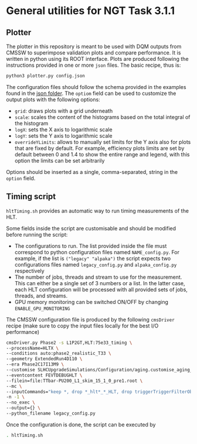 # General utilities for NGT Task 3.1.1

## Plotter 
The plotter in this repository is meant to be used with DQM outputs from CMSSW to superimpose validation plots and compare performance. It is written in python using its ROOT interface. Plots are produced following the instructions provided in one or more `json` files. The basic recipe, thus is:
```bash
python3 plotter.py config.json
```
The configuration files should follow the schema provided in the examples found in the [json folder](/json). The `optiom` field can be used to customize the output plots with the following options:

- `grid`: draws plots with a grid underneath
- `scale`: scales the content of the histograms based on the total integral of the histogram
- `logX`: sets the X axis to logarithmic scale
- `logY`: sets the Y axis to logarithmic scale
- `overrideYLimits`: allows to manually set limits for the Y axis also for plots that are fixed by default. For example, efficiency plots limits are set by default between 0 and 1.4 to show the entire range and legend, with this option the limits can be set arbitrarily

Options should be inserted as a single, comma-separated, string in the `option` field.

## Timing script
`hltTiming.sh` provides an automatic way to run timing measurements of the HLT. 

Some fields inside the script are customisable and should be modified before running the script:

- The configurations to run. The list provided inside the file must correspond to python configuration files named `NAME_config.py`. For example, if the list is `("legacy" "alpaka")` the script expects two configurations files named `legacy_config.py` and `alpaka_config.py` respectively
- The number of jobs, threads and stream to use for the measurement. This can either be a single set of 3 numbers or a list. In the latter case, each HLT configuration will be processed with all provided sets of jobs, threads, and streams.
- GPU memory monitoring can be switched ON/OFF by changing `ENABLE_GPU_MONITORING`

The CMSSW configuration file is produced by the following `cmsDriver` recipe (make sure to copy the input files locally for the best I/O performance)

```bash
cmsDriver.py Phase2 -s L1P2GT,HLT:75e33_timing \
--processName=HLTX \
--conditions auto:phase2_realistic_T33 \
--geometry ExtendedRun4D110 \
--era Phase2C17I13M9 \
--customise SLHCUpgradeSimulations/Configuration/aging.customise_aging_1000 \
--eventcontent FEVTDEBUGHLT \
--filein=file:TTbar-PU200_L1_skim_15_1_0_pre1.root \
--mc \
--inputCommands="keep *, drop *_hlt*_*_HLT, drop triggerTriggerFilterObjectWithRefs_l1t*_*_HLT" \
-n -1 \
--no_exec \
--output={} \
--python_filename legacy_config.py
```

Once the configuration is done, the script can be executed by
```bash
. hltTiming.sh
```